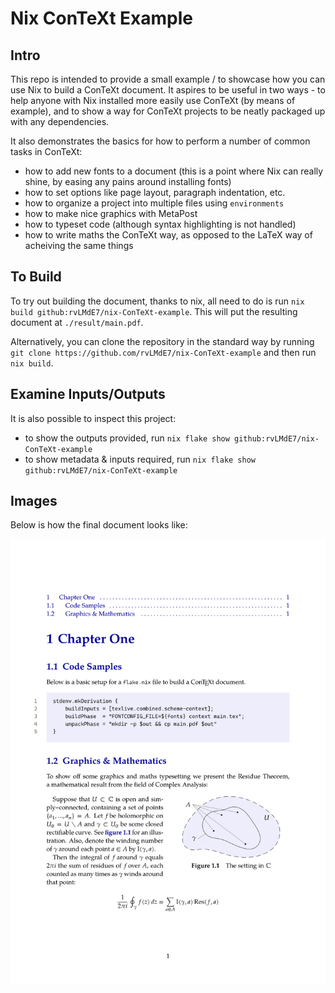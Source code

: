 # Nix ConTeXt Example

## Intro

This repo is intended to provide a small example / to showcase how you can use
Nix to build a ConTeXt document. It aspires to be useful in two ways - to
help anyone with Nix installed more easily use ConTeXt (by means of example),
and to show a way for ConTeXt projects to be neatly packaged up with any
dependencies.

It also demonstrates the basics for how to perform a number of common tasks
in ConTeXt:

- how to add new fonts to a document (this is a point where Nix can
  really shine, by easing any pains around installing fonts)
- how to set options like page layout, paragraph indentation, etc.
- how to organize a project into multiple files using `environments`
- how to make nice graphics with MetaPost
- how to typeset code (although syntax highlighting is not handled)
- how to write maths the ConTeXt way, as opposed to the LaTeX way of
  acheiving the same things

## To Build

To try out building the document, thanks to nix, all need to do is run
`nix build github:rvLMdE7/nix-ConTeXt-example`. This will put the resulting
document at `./result/main.pdf`.

Alternatively, you can clone the repository in the standard way by running
`git clone https://github.com/rvLMdE7/nix-ConTeXt-example` and then run
`nix build`.

## Examine Inputs/Outputs

It is also possible to inspect this project:

- to show the outputs provided, run
  `nix flake show github:rvLMdE7/nix-ConTeXt-example`
- to show metadata & inputs required, run
  `nix flake show github:rvLMdE7/nix-ConTeXt-example`

## Images

Below is how the final document looks like:

![PDF Output](images/output.png)
